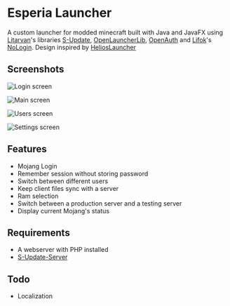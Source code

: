 # Esperia Launcher

A custom launcher for modded minecraft built with Java and JavaFX using [Litarvan](https://github.com/Litarvan)'s libraries [S-Update](https://github.com/Litarvan/S-Update), [OpenLauncherLib](https://github.com/Litarvan/OpenLauncherLib), [OpenAuth](https://github.com/Litarvan/OpenAuth) and [Lifok](https://github.com/Lifok)'s [NoLogin](https://github.com/Lifok/NoLogin). Design inspired by [HeliosLauncher](https://github.com/dscalzi/HeliosLauncher)

## Screenshots

![Login screen](https://i.imgur.com/Rte4nzz.png)

![Main screen](https://i.imgur.com/nFIdlMS.png)

![Users screen](https://i.imgur.com/FwNrsLx.png)

![Settings screen](https://i.imgur.com/qYLabCX.png)

## Features

- Mojang Login
- Remember session without storing password
- Switch between different users
- Keep client files sync with a server
- Ram selection
- Switch between a production server and a testing server
- Display current Mojang's status

## Requirements

- A webserver with PHP installed
- [S-Update-Server](https://github.com/Litarvan/S-Update-Server)

## Todo

- Localization
